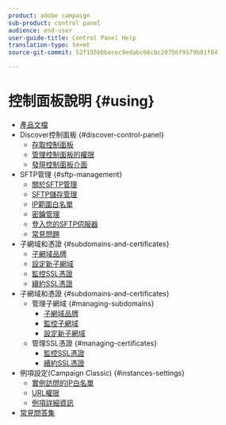 ```yaml
---
product: adobe campaign
sub-product: control panel
audience: end-user
user-guide-title: Control Panel Help
translation-type: tm+mt
source-git-commit: 52f155bbbecec9edabc66cbc28756f9579b81f04

---
```



# 控制面板說明 {#using}

+ [產品文檔](control-panel-home.md)
+ Discover控制面板 {#discover-control-panel}
   + [存取控制面板](discover/using/accessing-control-panel.md)
   + [管理控制面板的權限](discover/using/managing-permissions.md)
   + [發現控制面板介面](discover/using/discovering-the-interface.md)
+ SFTP管理 {#sftp-management}
   + [關於SFTP管理](sftp/using/about-sftp-management.md)
   + [SFTP儲存管理](sftp/using/sftp-storage-management.md)
   + [IP範圍白名單](sftp/using/ip-range-whitelisting.md)
   + [密鑰管理](sftp/using/key-management.md)
   + [登入您的SFTP伺服器](sftp/using/logging-into-sftp-server.md)
   + [常見問題](sftp/using/common-questions.md)
+ 子網域和憑證 {#subdomains-and-certificates}
   + [子網域品牌](subdomains-certificates/using/subdomains-branding.md)
   + [設定新子網域](subdomains-certificates/using/setting-up-new-subdomain.md)
   + [監控SSL憑證](subdomains-certificates/using/monitoring-ssl-certificates.md)
   + [續約SSL憑證](subdomains-certificates/using/renewing-subdomain-certificate.md)
+ 子網域和憑證 {#subdomains-and-certificates}
   + 管理子網域 {#managing-subdomains}
      + [子網域品牌](subdomains-certificates/using/subdomains-branding.md)
      + [監控子網域](subdomains-certificates/using/monitoring-subdomains.md)
      + [設定新子網域](subdomains-certificates/using/setting-up-new-subdomain.md)
   + 管理SSL憑證 {#managing-certificates}
      + [監控SSL憑證](subdomains-certificates/using/monitoring-ssl-certificates.md)
      + [續約SSL憑證](subdomains-certificates/using/renewing-subdomain-certificate.md)
+ 例項設定(Campaign Classic) {#instances-settings}
   + [實例訪問的IP白名單](instances-settings/using/ip-whitelisting-instance-access.md)
   + [URL權限](instances-settings/using/url-permissions.md)
   + [例項詳細資訊](instances-settings/using/instance-details.md)
+ [常見問答集](faq.md)
